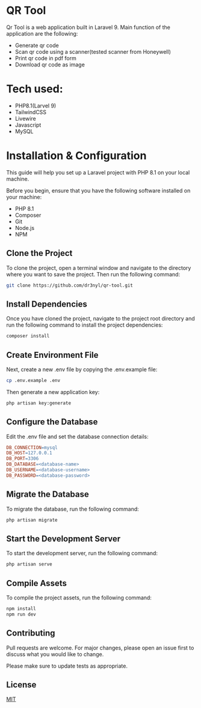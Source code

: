 # QR Tool

Qr Tool is a web application built in Laravel 9. Main function of the application are the following:
* Generate qr code
* Scan qr code using a scanner(tested scanner from Honeywell)
* Print qr code in pdf form
* Download qr code as image

# Tech used:
* PHP8.1(Larvel 9)
* TailwindCSS
* Livewire
* Javascript
* MySQL


# Installation & Configuration

This guide will help you set up a Laravel project with PHP 8.1 on your local machine.

Before you begin, ensure that you have the following software installed on your machine:
* PHP 8.1
* Composer
* Git
* Node.js
* NPM

## Clone the Project
To clone the project, open a terminal window and navigate to the directory where you want to save the project. Then run the following command:

```bash
git clone https://github.com/dr3nyl/qr-tool.git
```

## Install Dependencies
Once you have cloned the project, navigate to the project root directory and run the following command to install the project dependencies:

```bash
composer install
```

## Create Environment File
Next, create a new .env file by copying the .env.example file:

```bash
cp .env.example .env
```

Then generate a new application key:

```bash
php artisan key:generate
```

## Configure the Database
Edit the .env file and set the database connection details:

```makefile
DB_CONNECTION=mysql
DB_HOST=127.0.0.1
DB_PORT=3306
DB_DATABASE=<database-name>
DB_USERNAME=<database-username>
DB_PASSWORD=<database-password>
```

## Migrate the Database
To migrate the database, run the following command:

```bash
php artisan migrate
```

## Start the Development Server
To start the development server, run the following command:

```bash
php artisan serve
```

## Compile Assets
To compile the project assets, run the following command:

```bash
npm install
npm run dev
```

## Contributing

Pull requests are welcome. For major changes, please open an issue first
to discuss what you would like to change.

Please make sure to update tests as appropriate.

## License

[MIT](https://choosealicense.com/licenses/mit/)
